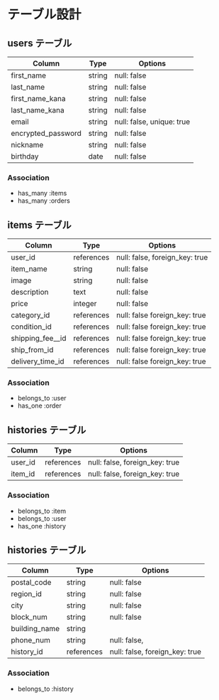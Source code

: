 # テーブル設計

## users テーブル

| Column             | Type   | Options                   |
| ------------------ | ------ | ------------------------- |
| first_name         | string | null: false               |
| last_name          | string | null: false               |
| first_name_kana    | string | null: false               |
| last_name_kana     | string | null: false               |
| email              | string | null: false, unique: true |
| encrypted_password | string | null: false               |
| nickname           | string | null: false               |
| birthday           | date   | null: false               |

### Association

- has_many :items
- has_many :orders

## items テーブル

| Column             | Type       | Options                        |
| ------------------ | ---------- | ------------------------------ |
| user_id            | references | null: false, foreign_key: true |
| item_name          | string     | null: false                    |
| image              | string     | null: false                    |
| description        | text       | null: false                    |
| price              | integer    | null: false                    |
| category_id        | references | null: false  foreign_key: true |
| condition_id       | references | null: false  foreign_key: true |
| shipping_fee__id   | references | null: false  foreign_key: true |
| ship_from_id       | references | null: false  foreign_key: true |
| delivery_time_id   | references | null: false  foreign_key: true |


### Association

- belongs_to :user
- has_one    :order

## histories テーブル

| Column             | Type       | Options                        |
| ------------------ | ---------- | ------------------------------ |
| user_id            | references | null: false, foreign_key: true |
| item_id            | references | null: false, foreign_key: true |

### Association

- belongs_to :item
- belongs_to :user
- has_one    :history

## histories テーブル

| Column        | Type       | Options                        |
| ------------- | ---------- | ------------------------------ |
| postal_code   | string     | null: false                    |
| region_id     | string     | null: false                    |
| city          | string     | null: false                    |
| block_num     | string     | null: false                    |
| building_name | string     |                                |
| phone_num     | string     | null: false,                   |
| history_id    | references | null: false, foreign_key: true |

### Association

- belongs_to :history